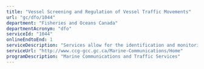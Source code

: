 ```yaml
---
title: "Vessel Screening and Regulation of Vessel Traffic Movements"
url: "gc/dfo/1044"
department: "Fisheries and Oceans Canada"
departmentAcronym: "dfo"
serviceId: "1044"
onlineEndtoEnd: 1
serviceDescription: "Services allow for the identification and monitoring of vessels, the management of vessel movements, the provision of navigation information and assistance service to ensure safe and efficient navigation."
serviceUrl: "http://www.ccg-gcc.gc.ca/Marine-Communications/Home"
programDescription: "Marine Communications and Traffic Services"
---
```

